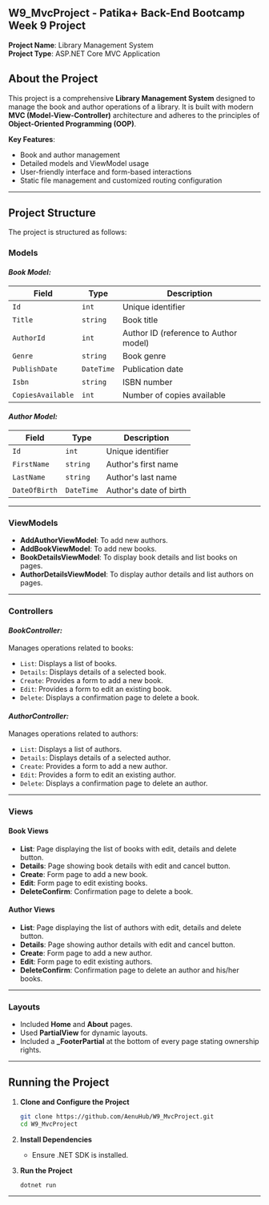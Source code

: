 
## W9_MvcProject - Patika+ Back-End Bootcamp Week 9 Project

**Project Name**: Library Management System  
**Project Type**: ASP.NET Core MVC Application  

## About the Project

This project is a comprehensive **Library Management System** designed to manage the book and author operations of a library. It is built with modern **MVC (Model-View-Controller)** architecture and adheres to the principles of **Object-Oriented Programming (OOP)**.  

**Key Features**:  
- Book and author management  
- Detailed models and ViewModel usage  
- User-friendly interface and form-based interactions  
- Static file management and customized routing configuration  

---

## Project Structure

The project is structured as follows:

### Models  

#### **_Book Model:_**  
| Field             | Type        | Description                              |  
|-------------------|-------------|------------------------------------------|  
| `Id`              | `int`       | Unique identifier                        |  
| `Title`           | `string`    | Book title                               |  
| `AuthorId`        | `int`       | Author ID (reference to Author model)    |  
| `Genre`           | `string`    | Book genre                               |  
| `PublishDate`     | `DateTime`  | Publication date                         |  
| `Isbn`            | `string`    | ISBN number                              |  
| `CopiesAvailable` | `int`       | Number of copies available               |  

#### **_Author Model:_**  
| Field          | Type        | Description              |  
|----------------|-------------|--------------------------|  
| `Id`           | `int`       | Unique identifier        |  
| `FirstName`    | `string`    | Author's first name      |  
| `LastName`     | `string`    | Author's last name       |  
| `DateOfBirth`  | `DateTime`  | Author's date of birth   |  

---

### ViewModels  

- **AddAuthorViewModel**: To add new authors.  
- **AddBookViewModel**: To add new books.
- **BookDetailsViewModel**: To display book details and list books on pages.  
- **AuthorDetailsViewModel**: To display author details and list authors on pages.  

---

### Controllers  

#### **_BookController:_**  
Manages operations related to books:  
- `List`: Displays a list of books.  
- `Details`: Displays details of a selected book.  
- `Create`: Provides a form to add a new book.  
- `Edit`: Provides a form to edit an existing book.  
- `Delete`: Displays a confirmation page to delete a book.  

#### **_AuthorController:_**  
Manages operations related to authors:  
- `List`: Displays a list of authors.  
- `Details`: Displays details of a selected author.  
- `Create`: Provides a form to add a new author.  
- `Edit`: Provides a form to edit an existing author.  
- `Delete`: Displays a confirmation page to delete an author.  

---

### Views  

#### **Book Views**  
- **List**: Page displaying the list of books with edit, details and delete button.  
- **Details**: Page showing book details with edit and cancel button.  
- **Create**: Form page to add a new book.  
- **Edit**: Form page to edit existing books.
- **DeleteConfirm**: Confirmation page to delete a book.

#### **Author Views**  
- **List**: Page displaying the list of authors with edit, details and delete button.  
- **Details**: Page showing author details with edit and cancel button.  
- **Create**: Form page to add a new author.  
- **Edit**: Form page to edit existing authors.
- **DeleteConfirm**: Confirmation page to delete an author and his/her books.

---

### Layouts  

- Included **Home** and **About** pages.  
- Used **PartialView** for dynamic layouts.  
- Included a **_FooterPartial** at the bottom of every page stating ownership rights.  

---

## Running the Project  

1. **Clone and Configure the Project**  
   ```bash  
   git clone https://github.com/AenuHub/W9_MvcProject.git  
   cd W9_MvcProject  
   ```  

2. **Install Dependencies**  
   - Ensure .NET SDK is installed.

3. **Run the Project**  
   ```bash  
   dotnet run  
   ```  

---
